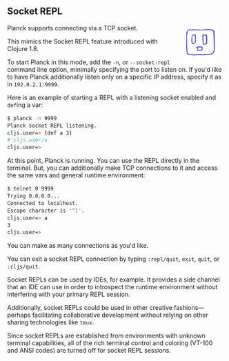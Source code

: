 ## Socket REPL

<img width="85" align="right" style="margin: 0ex 1em" src="img/socket-repl.jpg">
Planck supports connecting via a TCP socket.

This mimics the Socket REPL feature introduced with Clojure 1.8.

To start Planck in this mode, add the `-n`, or `-​-​socket-repl` command line option, minimally specifying the port to listen on. If you'd like to have Planck additionally listen only on a specific IP address, specify it as in `192.0.2.1:9999`.

Here is an example of starting a REPL with a listening socket enabled and `def`ing a var:

```sh
$ planck -n 9999
Planck socket REPL listening.
cljs.user=> (def a 3)
#'cljs.user/a
cljs.user=> 
```

At this point, Planck is running. You can use the REPL directly in the terminal. But, you can additionally make TCP connections to it and access the same vars and general runtime environment:

```sh
$ telnet 0 9999
Trying 0.0.0.0...
Connected to localhost.
Escape character is '^]'.
cljs.user=> a
3
cljs.user=> 
```

You can make as many connections as you'd like.

You can exit a socket REPL connection by typing `:repl/quit`, `exit`, `quit`, or `:cljs/quit`.

Socket REPLs can be used by IDEs, for example. It provides a side channel that an IDE can use in order to introspect the runtime environment without interfering with your primary REPL session.

Additionally, socket REPLs could be used in other creative fashions—perhaps facilitating collaborative development without relying on other sharing technologies like `tmux`.

Since socket REPLs are established from environments with unknown terminal capabilities, all of the rich terminal control and coloring (VT-100 and ANSI codes) are turned off for socket REPL sessions.
